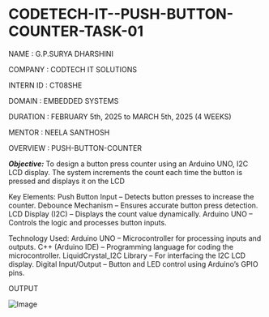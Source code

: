 # CODETECH-IT--PUSH-BUTTON-COUNTER-TASK-01

NAME :  G.P.SURYA DHARSHINI

COMPANY : CODTECH IT SOLUTIONS

INTERN ID : CT08SHE

DOMAIN : EMBEDDED SYSTEMS

DURATION : FEBRUARY 5th, 2025 to MARCH 5th, 2025 (4 WEEKS)

MENTOR : NEELA SANTHOSH

OVERVIEW : PUSH-BUTTON-COUNTER

***Objective:***
To design a button press counter using an Arduino UNO, I2C LCD display. The system increments the count each time the button is pressed and displays it on the LCD

Key Elements:
Push Button Input – Detects button presses to increase the counter.
Debounce Mechanism – Ensures accurate button press detection.
LCD Display (I2C) – Displays the count value dynamically.
Arduino UNO – Controls the logic and processes button inputs.


Technology Used:
Arduino UNO – Microcontroller for processing inputs and outputs.
C++ (Arduino IDE) – Programming language for coding the microcontroller.
LiquidCrystal_I2C Library – For interfacing the I2C LCD display.
Digital Input/Output – Button and LED control using Arduino’s GPIO pins.

OUTPUT

![Image](https://github.com/user-attachments/assets/2d365263-852a-4102-a66a-e2fa7761a4dc)

